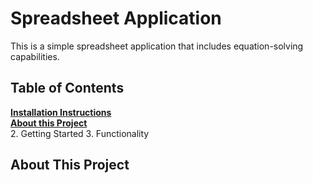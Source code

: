 # Spreadsheet Application
This is a simple spreadsheet application that includes equation-solving capabilities. 

## Table of Contents

**[Installation Instructions](#installation-instructions)**<br>
**[About this Project](#about-this-project)**<br>
2. Getting Started
3. Functionality

## About This Project
